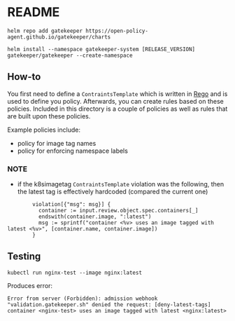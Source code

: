 # README

```console
helm repo add gatekeeper https://open-policy-agent.github.io/gatekeeper/charts

helm install --namespace gatekeeper-system [RELEASE_VERSION] gatekeeper/gatekeeper --create-namespace
```


## How-to
You first need to define a `ContraintsTemplate` which is written in [Rego](https://www.openpolicyagent.org/docs/latest/policy-language/) and is used to define you policy.  Afterwards, you can create rules based on these policies.  Included in this directory is a couple of policies as well as rules that are built upon these policies.

Example policies include:
- policy for image tag names
- policy for enforcing namespace labels


### NOTE
- if the k8simagetag `ContraintsTemplate` violation was the following, then the latest tag is effectively hardcoded (compared the current one)
```
        violation[{"msg": msg}] {
          container := input.review.object.spec.containers[_]
          endswith(container.image, ":latest")
          msg := sprintf("container <%v> uses an image tagged with latest <%v>", [container.name, container.image])
        }
```


## Testing
```console
kubectl run nginx-test --image nginx:latest
```

Produces error:
```
Error from server (Forbidden): admission webhook "validation.gatekeeper.sh" denied the request: [deny-latest-tags] container <nginx-test> uses an image tagged with latest <nginx:latest>
```
